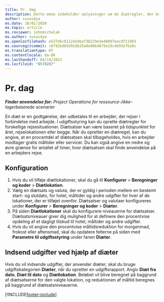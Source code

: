 ```yaml
---
title: Pr. dag
description: Dette emne indeholder oplysninger om de diætregler, der bruges i udgiftsstyring.
author: suvaidya
ms.date: 10/01/2020
ms.topic: article
ms.reviewer: johnmichalak
ms.author: suvaidya
ms.openlocfilehash: e537d6c6112eb4baf38229e3e40897eacdf21983
ms.sourcegitcommit: c0792bd65d92db25e0e8864879a19c4b93efb10c
ms.translationtype: HT
ms.contentlocale: da-DK
ms.lasthandoff: 04/14/2022
ms.locfileid: "8578287"
---
```

# <a name="per-diems"></a>Pr. dag

_**Finder anvendelse for:** Project Operations for ressource-/ikke-lagerbaserede scenarier_


En diæt er en godtgørelse, der udbetales til en arbejder, der rejser i forbindelse med arbejde. I udgiftsstyring kan du oprette diætregler for forskellige rejsesituationer. Diætsatser kan være baseret på tidspunktet for året, rejselokationen eller begge. Når du opretter en diætregel, kan du angive, at en procentdel af diætsatsen skal tilbageholdes, hvis en arbejder modtager gratis måltider eller servicer. Du kan også angive en nedre og øvre grænse for antallet af timer, hvor diætsatsen skal finde anvendelse på en arbejders rejse.

## <a name="configuration"></a>Konfiguration 

1. Hvis du vil tilføje diætlokationer, skal du gå til **Konfigurer** > **Beregninger og koder** > **Diætlokation**.
2. Vælg en diætsats og valuta, der er gyldig i perioden mellem en bestemt start- og slutdato, for hotel, måltider og andre udgifter for hver af de lokationer, der er tilføjet ovenfor. Diætsatser og valutaer konfigureres under **Konfigurer** > **Beregninger og koder** > **Diæter**.
3. På siden **Diætlokationer** skal du konfigurere niveauerne for diætsatser. Diætsatsniveauer giver dig mulighed for at definere den procentvise opdeling af et dagligt tilskud til hotel, måltider og andre udgifter. 
4. Hvis du vil angive den procentvise måltidsreduktion for morgenmad, frokost eller aftensmad, skal du opdatere felterne på siden med **Parametre til udgiftsstyring** under fanen **Diæter**. 
    
## <a name="submit-expenses-using-per-diem"></a>Indsend udgifter ved hjælp af diæter
Hvis du vil indsende udgifter, der anvender diæter, skal du bruge udgiftskategorien **Diæter**, når du opretter en udgiftsrapport. Angiv **Diæt fra dato**, **Diæt til dato** og **Diætlokation**. Beløbet vil blive beregnet på baggrund af diætsatserne for den valgte lokation, og reduktionen af måltid beregnes på baggrund af diætsatsniveauerne.


[!INCLUDE[footer-include](../includes/footer-banner.md)]